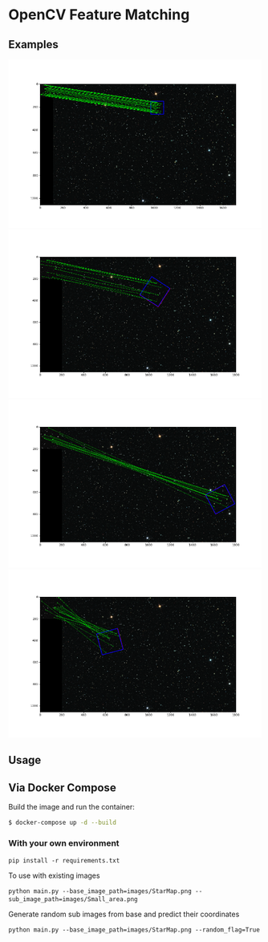 # OpenCV Feature Matching 

## Examples
![Example 1](examples/img_1.png)
![Example 1](examples/img_2.png)
![Example 1](examples/img_4.png)
![Example 1](examples/img_5.png)

## Usage
## Via Docker Compose
Build the image and run the container:

```sh
$ docker-compose up -d --build
```

### With your own environment
```shell
pip install -r requirements.txt
```

To use with existing images
```shell
python main.py --base_image_path=images/StarMap.png --sub_image_path=images/Small_area.png
```
Generate random sub images from base and predict their coordinates
```shell
python main.py --base_image_path=images/StarMap.png --random_flag=True
```
